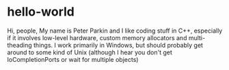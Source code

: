# hello-world
Hi, people,
My name is Peter Parkin and I like coding stuff in C++, especially if it involves low-level hardware, custom memory allocators and multi-theading things.
I work primarily in Windows, but should probably get around to some kind of Unix (although I hear you don't get IoCompletionPorts or wait for multiple objects)
